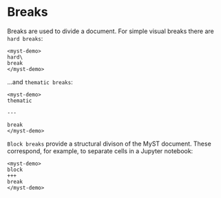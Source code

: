 # Breaks

Breaks are used to divide a document. For simple visual breaks there are `hard breaks`:

```{raw} html
<myst-demo>
hard\
break
</myst-demo>
```

...and `thematic breaks`:

```{raw} html
<myst-demo>
thematic

---

break
</myst-demo>
```

`Block breaks` provide a structural divison of the MyST document. These correspond, for example, to separate cells in a Jupyter notebook:

```{raw} html
<myst-demo>
block
+++
break
</myst-demo>
```
